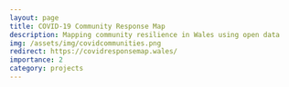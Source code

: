 ```yaml
---
layout: page
title: COVID-19 Community Response Map
description: Mapping community resilience in Wales using open data
img: /assets/img/covidcommunities.png
redirect: https://covidresponsemap.wales/
importance: 2
category: projects
---
```

